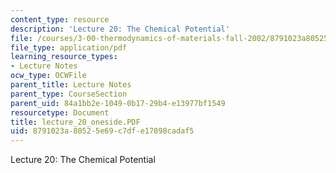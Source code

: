 ```yaml
---
content_type: resource
description: 'Lecture 20: The Chemical Potential'
file: /courses/3-00-thermodynamics-of-materials-fall-2002/8791023a80525e69c7dfe17898cadaf5_lecture_20_oneside.PDF
file_type: application/pdf
learning_resource_types:
- Lecture Notes
ocw_type: OCWFile
parent_title: Lecture Notes
parent_type: CourseSection
parent_uid: 84a1bb2e-1049-0b17-29b4-e13977bf1549
resourcetype: Document
title: lecture_20_oneside.PDF
uid: 8791023a-8052-5e69-c7df-e17898cadaf5
---
```

Lecture 20: The Chemical Potential

